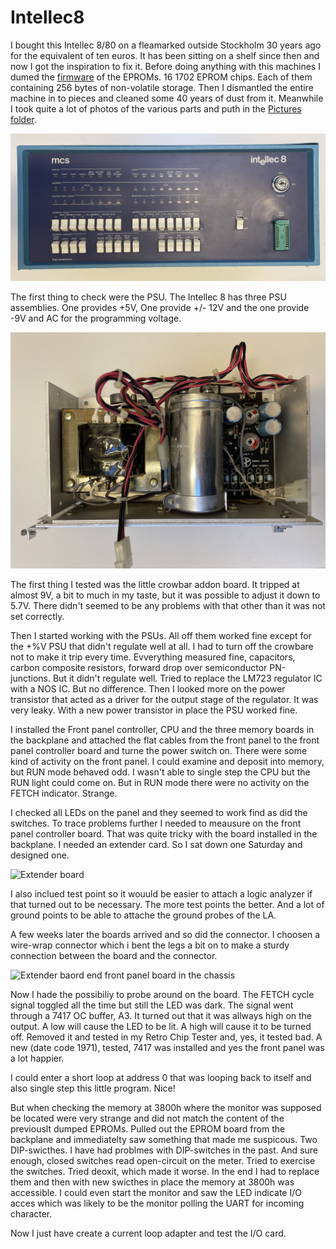 # Intellec8

I bought this Intellec 8/80 on a fleamarked outside Stockholm 30 years ago for the equivalent of ten euros. It has been sitting on a shelf since then and now I got the inspiration to fix it. Before doing anything with this machines I dumed the [firmware](https://github.com/MattisLind/Intellec8/tree/main/EPROMImages) of the EPROMs. 16 1702 EPROM chips. Each of them containing 256 bytes of non-volatile storage. Then I dismantled the entire machine in to pieces and cleaned some 40 years of dust from it. Meanwhile I took quite a lot of photos of the various parts and puth in the [Pictures folder](https://github.com/MattisLind/Intellec8/tree/main/Pictures). 

![Front panel](https://raw.githubusercontent.com/MattisLind/Intellec8/main/Pictures/Frontpanel.jpg)

The first thing to check were the PSU. The Intellec 8 has three PSU assemblies. One provides +5V, One provide +/- 12V and the one provide -9V and AC for the programming voltage.

![5V PSU](https://raw.githubusercontent.com/MattisLind/Intellec8/main/Pictures/5VPSU.JPG)

The first thing I tested was the little crowbar addon board. It tripped at almost 9V, a bit to much in my taste, but it was possible to adjust it down to 5.7V. There didn't seemed to be any problems with that other than it was not set correctly.

Then I started working with the PSUs. All off them worked fine except for the +%V PSU that didn't regulate well at all. I had to turn off the crowbare not to make it trip every time. Evverything measured fine, capacitors, carbon composite resistors, forward drop over semiconductor PN-junctions. But it didn't regulate well. Tried to replace the LM723 regulator IC with a NOS IC. But no difference. Then I looked more on the power transistor that acted as a driver for the output stage of the regulator. It was very leaky. With a new power transistor in place the PSU worked fine.

I installed the Front panel controller, CPU and the three memory boards in the backplane and attached the flat cables from the front panel to the front panel controller board and turne the power switch on. There were some kind of activity on the front panel. I could examine and deposit into memory, but RUN mode behaved odd. I wasn't able to single step the CPU but the RUN light could come on. But in RUN mode there were no activity on the FETCH indicator. Strange.

I checked all LEDs on the panel and they seemed to work find as did the switches. To trace problems further I needed to meausure on the front panel controller board. That was quite tricky with the board installed in the backplane. I needed an extender card. So I sat down one Saturday and designed one.

![Extender board](https://i.imgur.com/qulnBwCl.jpg)

I also inclued test point so it wouuld be easier to attach a logic analyzer if that turned out to be necessary. The more test points the better. And a lot of ground points to be able to attache the ground probes of the LA.

A few weeks later the boards arrived and so did the connector. I choosen a wire-wrap connector which i bent the legs a bit on to make a sturdy connection between the board and the connector.

![Extender baord end front panel board in the chassis](https://i.imgur.com/Fs8Oeyml.jpg)

Now I hade the possibiliy to probe around on the board. The FETCH cycle signal toggled all the time but still the LED was dark. The signal went through a 7417 OC buffer, A3. It turned out that it was allways high on the output. A low will cause the LED to be lit. A high will cause it to be turned off. Removed it and tested in my Retro Chip Tester and, yes, it tested bad. A new (date code 1971), tested, 7417 was installed and yes the front panel was a lot happier.

I could enter a short loop at address 0 that was looping back to itself and also single step this little program. Nice!

But when checking the memory at 3800h where the monitor was supposed be located were very strange and did not match the content of the previouslt dumped EPROMs. Pulled out the EPROM board from the backplane and immediatelty saw something that made me suspicous. Two DIP-swicthes. I have had problmes with DIP-switches in the past. And sure enough, closed switches read open-circuit on the meter. Tried to exercise the switches. Tried deoxit, which made it worse. In the end I had to replace them and then with new swicthes in place the memory at 3800h was accessible. I could even start the monitor and saw the LED indicate I/O acces which was likely to be the monitor polling the UART for incoming character.

Now I just have create a current loop adapter and test the I/O card.
